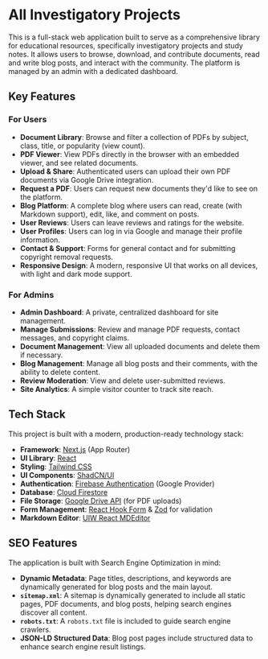 # All Investigatory Projects

This is a full-stack web application built to serve as a comprehensive library for educational resources, specifically investigatory projects and study notes. It allows users to browse, download, and contribute documents, read and write blog posts, and interact with the community. The platform is managed by an admin with a dedicated dashboard.

## Key Features

### For Users
- **Document Library**: Browse and filter a collection of PDFs by subject, class, title, or popularity (view count).
- **PDF Viewer**: View PDFs directly in the browser with an embedded viewer, and see related documents.
- **Upload & Share**: Authenticated users can upload their own PDF documents via Google Drive integration.
- **Request a PDF**: Users can request new documents they'd like to see on the platform.
- **Blog Platform**: A complete blog where users can read, create (with Markdown support), edit, like, and comment on posts.
- **User Reviews**: Users can leave reviews and ratings for the website.
- **User Profiles**: Users can log in via Google and manage their profile information.
- **Contact & Support**: Forms for general contact and for submitting copyright removal requests.
- **Responsive Design**: A modern, responsive UI that works on all devices, with light and dark mode support.

### For Admins
- **Admin Dashboard**: A private, centralized dashboard for site management.
- **Manage Submissions**: Review and manage PDF requests, contact messages, and copyright claims.
- **Document Management**: View all uploaded documents and delete them if necessary.
- **Blog Management**: Manage all blog posts and their comments, with the ability to delete content.
- **Review Moderation**: View and delete user-submitted reviews.
- **Site Analytics**: A simple visitor counter to track site reach.

## Tech Stack

This project is built with a modern, production-ready technology stack:

- **Framework**: [Next.js](https://nextjs.org/) (App Router)
- **UI Library**: [React](https://react.dev/)
- **Styling**: [Tailwind CSS](https://tailwindcss.com/)
- **UI Components**: [ShadCN/UI](https://ui.shadcn.com/)
- **Authentication**: [Firebase Authentication](https://firebase.google.com/docs/auth) (Google Provider)
- **Database**: [Cloud Firestore](https://firebase.google.com/docs/firestore)
- **File Storage**: [Google Drive API](https://developers.google.com/drive) (for PDF uploads)
- **Form Management**: [React Hook Form](https://react-hook-form.com/) & [Zod](https://zod.dev/) for validation
- **Markdown Editor**: [UIW React MDEditor](https://www.npmjs.com/package/@uiw/react-md-editor)

## SEO Features

The application is built with Search Engine Optimization in mind:
- **Dynamic Metadata**: Page titles, descriptions, and keywords are dynamically generated for blog posts and the main layout.
- **`sitemap.xml`**: A sitemap is dynamically generated to include all static pages, PDF documents, and blog posts, helping search engines discover all content.
- **`robots.txt`**: A `robots.txt` file is included to guide search engine crawlers.
- **JSON-LD Structured Data**: Blog post pages include structured data to enhance search engine result listings.
